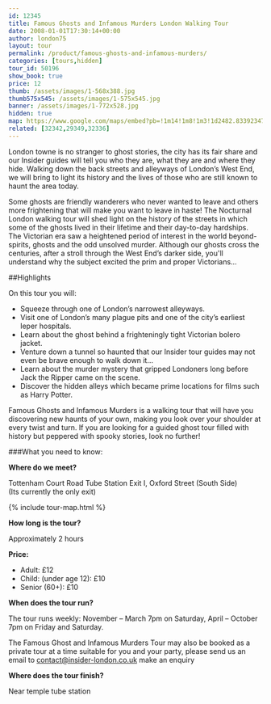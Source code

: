 ```yaml
---
id: 12345
title: Famous Ghosts and Infamous Murders London Walking Tour
date: 2008-01-01T17:30:14+00:00
author: london75
layout: tour
permalink: /product/famous-ghosts-and-infamous-murders/
categories: [tours,hidden]
tour_id: 50196
show_book: true
price: 12
thumb: /assets/images/1-568x388.jpg
thumb575x545: /assets/images/1-575x545.jpg
banner: /assets/images/1-772x528.jpg
hidden: true
map: https://www.google.com/maps/embed?pb=!1m14!1m8!1m3!1d2482.8339234717528!2d-0.1306618!3d51.5162628!3m2!1i1024!2i768!4f13.1!3m3!1m2!1s0x48761b2d6bcc0c53%3A0xc17011138a7f29da!2sTottenham+Court+Road+Station!5e0!3m2!1sen!2sus!4v1438592163974
related: [32342,29349,32336]
---
```

<p class="lede">London towne is no stranger to ghost stories, the city has its fair share and our Insider guides will tell you who they are, what they are and where they hide. Walking down the back streets and alleyways of London’s West End, we will bring to light its history and the lives of those who are still known to haunt the area today.</p>

Some ghosts are friendly wanderers who never wanted to leave and others more frightening that will make you want to leave in haste! The Nocturnal London walking tour will shed light on the history of the streets in which some of the ghosts lived in their lifetime and their day-to-day hardships. The Victorian era saw a heightened period of interest in the world beyond- spirits, ghosts and the odd unsolved murder. Although our ghosts cross the centuries, after a stroll through the West End’s darker side, you'll understand why the subject excited the prim and proper Victorians…

##Highlights

On this tour you will:

- Squeeze through one of London’s narrowest alleyways.
- Visit one of London’s many plague pits and one of the city’s earliest leper hospitals.
- Learn about the ghost behind a frighteningly tight Victorian bolero jacket.
- Venture down a tunnel so haunted that our Insider tour guides may not even be brave enough to walk down it…
- Learn about the murder mystery that gripped Londoners long before Jack the Ripper came on the scene.
- Discover the hidden alleys which became prime locations for films such as Harry Potter.

<!--<img src="/wp-content/uploads/2015/08/3-944x1024.jpg" class="vc_single_image-img attachment-large" srcset="/wp-content/uploads/2015/08/3-553x600.jpg 553w, /wp-content/uploads/2015/08/3-944x1024.jpg 944w" sizes="(max-width: 944px) 100vw, 944px" />-->

Famous Ghosts and Infamous Murders is a walking tour that will have you discovering new haunts of your own, making you look over your shoulder at every twist and turn. If you are looking for a guided ghost tour filled with history but peppered with spooky stories, look no further!

###What you need to know:

**Where do we meet?**

Tottenham Court Road Tube Station Exit I, Oxford Street (South Side)<br /> (Its currently the only exit)

{% include tour-map.html %}

**How long is the tour?**

Approximately 2 hours

**Price:**

- Adult: £12
- Child: (under age 12): £10
- Senior (60+): £10

**When does the tour run?**

The tour runs weekly: November – March 7pm on Saturday, April – October 7pm on Friday and Saturday.

The Famous Ghost and Infamous Murders Tour may also be booked as a private tour at a time suitable for you and your party, please send us an email to <a href="mailto:contact@insider-london.co.uk">contact@insider-london.co.uk</a> make an enquiry

**Where does the tour finish?**

Near temple tube station
